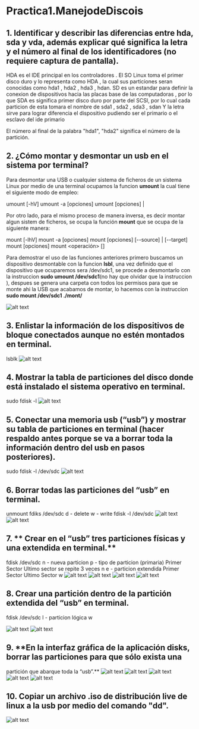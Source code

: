 # Practica1.ManejodeDiscois

## 1. **Identificar y describir las diferencias entre hda, sda y vda, además explicar qué significa la letra y el número al final de los identificadores (no requiere captura de pantalla).**

HDA es el IDE principal en los controladores . El SO Linux toma el primer disco duro y lo representa como HDA , la cual sus particiones seran conocidas como hda1 , hda2 , hda3 , hdan. SD es un estandar para definir la conexion de dispositivos hacia las placas base de las computadoras , por lo que SDA  es significa primer disco duro por parte del SCSI, por lo cual cada particion de esta tomara el nombre de sda1 , sda2 , sda3 , sdan
Y la letra sirve para lograr diferencia el dispositivo pudiendo ser el primario o el esclavo del ide primario

El número al final de la palabra "hda1", "hda2" significa el número de la partición.

## 2. **¿Cómo montar y desmontar un usb en el sistema por terminal?**

Para desmontar una USB o cualquier sistema de ficheros de un sistema Linux por medio de una terminal ocupamos la funcion **umount** la cual tiene el siguiente modo de empleo:

 umount [-hV]
 umount -a [opciones]
 umount [opciones] <origen> | <directorio>

Por otro lado, para el mismo proceso de manera inversa, es decir montar algun sistem de ficheros, se ocupa la función **mount** que se ocupa de la siguiente manera:

 mount [-lhV]
 mount -a [opciones]
 mount [opciones] [--source] <fuente> | [--target] <directorio>
 mount [opciones] <fuente> <directorio>
 mount <operación> <puntodemontaje> [<destino>]

Para demostrar el uso de las funciones anteriores primero buscamos un dispositivo desmontable con la funcion **lsbl**, una vez definido que el dispositivo que ocuparemos sera /dev/sdc1, se procede a desmontarlo con la instruccion **sudo umount /dev/sdc1**(no hay que olvidar que la instruccion ), despues se genera una carpeta con todos los permisos para que se monte ahi la USB que acabamos de montar, lo hacemos con la instruccion **sudo mount /dev/sdc1 ./mont/**

![alt text](https://github.com/daerksun/Practica1.ManejodeDiscos/blob/main/Imagenes/1.png "Im1")

## 3. **Enlistar la información de los dispositivos de bloque conectados aunque no estén montados en terminal.**

lsblk
![alt text](https://github.com/daerksun/Practica1.ManejodeDiscos/blob/main/Imagenes/2.png "Im2")

## 4. **Mostrar la tabla de particiones del disco donde está instalado el sistema operativo en terminal.**

sudo fdisk -l
![alt text](https://github.com/daerksun/Practica1.ManejodeDiscos/blob/main/Imagenes/5.png "Im5")

## 5. **Conectar una memoria usb (“usb”) y mostrar su tabla de particiones en terminal (hacer respaldo antes porque se va a borrar toda la información dentro del usb en pasos posteriores).**

sudo fdisk -l /dev/sdc
![alt text](https://github.com/daerksun/Practica1.ManejodeDiscos/blob/main/Imagenes/7.png "Im7")

## 6. **Borrar todas las particiones del “usb” en terminal.**

unmount
fdiks /dev/sdc
d - delete
w - write
fdisk -l /dev/sdc
![alt text](https://github.com/daerksun/Practica1.ManejodeDiscos/blob/main/Imagenes/8.png "Im8")
![alt text](https://github.com/daerksun/Practica1.ManejodeDiscos/blob/main/Imagenes/9.png "Im9")


## 7. ** Crear en el “usb” tres particiones físicas y una extendida en terminal.**

fdisk /dev/sdc
n - nueva particion
p - tipo de particion (primaria)
Primer Sector
Ultimo sector
se repite 3 veces
n
e - particion extendida
Primer Sector
Ultimo Sector
w
![alt text](https://github.com/daerksun/Practica1.ManejodeDiscos/blob/main/Imagenes/11.png "Im11")
![alt text](https://github.com/daerksun/Practica1.ManejodeDiscos/blob/main/Imagenes/12.png "Im12")
![alt text](https://github.com/daerksun/Practica1.ManejodeDiscos/blob/main/Imagenes/13.png "Im13")
![alt text](https://github.com/daerksun/Practica1.ManejodeDiscos/blob/main/Imagenes/14.png "Im14")

## 8. **Crear una partición dentro de la partición extendida del “usb” en terminal.**

fdisk /dev/sdc
l - particion lógica w

![alt text](https://github.com/daerksun/Practica1.ManejodeDiscos/blob/main/Imagenes/15.png "Im15")
![alt text](https://github.com/daerksun/Practica1.ManejodeDiscos/blob/main/Imagenes/16.png "Im16")

## 9. **En la interfaz gráfica de la aplicación disks, borrar las particiones para que sólo exista una
partición que abarque toda la “usb”.**
![alt text](https://github.com/daerksun/Practica1.ManejodeDiscos/blob/main/Imagenes/18.png "Im18")
![alt text](https://github.com/daerksun/Practica1.ManejodeDiscos/blob/main/Imagenes/19.png "Im19")
![alt text](https://github.com/daerksun/Practica1.ManejodeDiscos/blob/main/Imagenes/20.png "Im20")
![alt text](https://github.com/daerksun/Practica1.ManejodeDiscos/blob/main/Imagenes/21.png "Im21")
![alt text](https://github.com/daerksun/Practica1.ManejodeDiscos/blob/main/Imagenes/22.png "Im22")

## 10. **Copiar un archivo .iso de distribución live de linux a la usb por medio del comando "dd".**

![alt text](https://github.com/daerksun/Practica1.ManejodeDiscos/blob/main/Imagenes/24.png "Im24")
